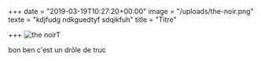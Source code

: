 +++
date = "2019-03-19T10:27:20+00:00"
image = "/uploads/the-noir.png"
texte = "kdjfudg ndkguedtyf sdqikfuh"
title = "Titre"

+++
![the noirT](/uploads/the-noir.png)

bon ben c'est un drôle de truc